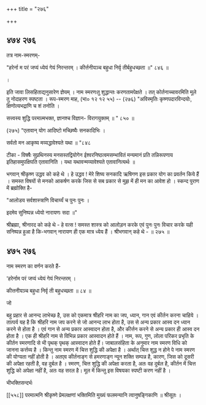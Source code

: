 +++
title = "२७६"

+++


## ४७४ २७६
तत्र नाम-स्मरणम्- 

"हरेर्ना म परं जप्यं ध्येयं गेयं निरन्तरम् । कीर्त्तनीयञ्च बहुधा निर्वृ तीर्बहुधच्छता ॥" ८४६ ॥ 

। 

इति जावा लिसहिताद्यनुसारेण ज्ञेयम् । नाम स्मरणःतु शुद्धान्तः करणतामपेक्षते । तत् कोर्तनाच्चावरमिति मूले तु नोदाहरण स्पष्टता । रूप-स्मरण माह, (भा० १२ १२ ५५) -- (२७६) "अविस्मृतिः कृष्णपदारविन्दयोः, क्षिणोत्यभद्राणि च शं तनोति । 

सत्त्वस्य शुद्धि परमात्मभक्त, ज्ञानश्च विज्ञान- विरागयुक्तम् ॥ " ८५० ॥ 

(२७५) "एतावान् योग आदिष्टो मच्छिष्यैः सनकादिभिः । 

सर्वतो मन आकृष्य मय्यद्धावेश्यते यथा ॥ "८४८ 

टीका - विषषैः सुप्रथिनस्य मनसस्तद्वियोगेन ईश्वरनिष्ठत्वमसम्भावितं मन्यमानं प्रति तन्निरूपणाय इतिहासमुपक्षिपति एतावानिति । यथा यथावन्मय्यावेश्यते एतावानित्यर्थः ॥ 

भगवान् श्रीकृष्ण उद्धव को कहे थे । हे उद्धव ! मेरे शिष्य सनकादि ऋषिगण इस प्रकार योग का प्रवर्तन किये हैं । समस्त विषयों से मनको आकर्षण करके जिस से सब प्रकार से मुझ में ही मन का आवेश हो । स्कन्द पुराण में ब्रह्मोक्ति है- 

"आलोडय सर्वशास्त्राणि विचार्य्यं च पुनः पुनः । 

इदमेव सुनिष्पन्न ध्येयो नारायणः सदा ॥" 

श्रीब्रह्मा, श्रीनारद को कहे थे - हे वत्स ! समस्त शास्त्र को आलोड़न करके एवं पुनः पुनः विचार करके यही सनिष्पन्न हुआ है कि-भगवान् नारायण ही एक मात्र ध्येय हैं । श्रीभगवान् कहे थे - ॥ २७५ ॥ 


## ४७५ २७६
नाम स्मरण का वर्णन करते हैं- 

'हरेर्नाम परं जप्यं ध्येयं गेयं निरन्तरम् । 

कीत्तनीयञ्च बहुधा निर्वृ ती बहुधच्छता ॥ ८४ ॥ 

जो 

बहु प्रहार से आनन्द लाभेच्छ है, उस को एकमात्र श्रीहरि नाम का जप, ध्यान, गान एवं कीर्तन करना चाहिये । तात्पर्य यह है कि श्रीहरि नाम जप करने से जो आनन्द लाभ होता है, उस से अन्य प्रकार आस्व दन ध्यान करने से होता है । एवं गान से अन्य प्रकार आस्वादन होता है, और कीर्त्तन करने से अन्य प्रकार ही आस्व दन होता है । एक ही श्रीहरि नाम से विभिन्न प्रकार आस्वादन होते हैं । नाम, रूप, गुण, लोला परिकर प्रभृति के कीर्तन स्मरणादि से भी पृथक् पृथक् आस्वादन होते हैं। जाबालसंहिता के अनुमार नाम स्मरण विधि को जानना कर्त्तव्य है । किन्तु नाम स्मरण में चित्त शुद्धि की अपेक्षा है । अर्थात् चित्त शुद्ध न होने पे नाम स्मरण की योग्यता नहीं होती है । अतएव कीर्तनाङ्ग से हमरणाङ्ग न्यून शक्ति सम्पन्न है, कारण, जिस को दूसरी की अपेक्षा रहती है, वह दुर्बल है । स्मरण, चित्त शुद्धि की अपेक्षा करता है, अतः वह दुर्बल है, कीर्तन में चित्त शुद्धि को अपेक्षा नहीं है, अतः वह सरल है। मूल में किन्तु इस विषयका स्पष्टी करण नहीं है । 

भीभक्तिसन्दर्भः 

[[५५८]] परमात्मनि श्रीकृष्णे प्रेमलक्षणां भक्तिमिति मुख्यं फलमन्यानि त्वानुषङ्गिकाणि ॥ श्रीसूतः । 
